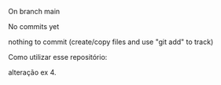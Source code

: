 On branch main

No commits yet

nothing to commit (create/copy files and use "git add" to track)

Como utilizar esse repositório:

alteração ex 4.
